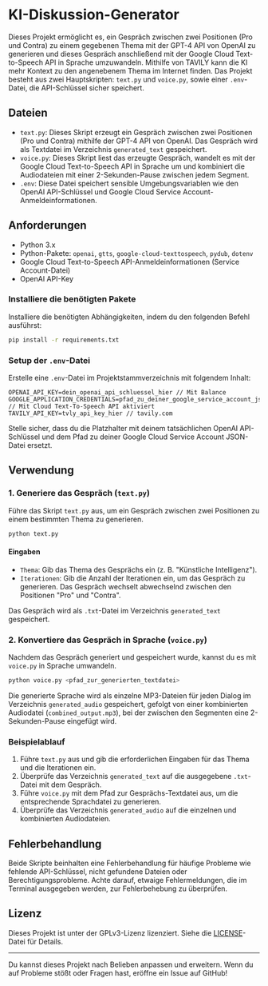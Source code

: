 # KI-Diskussion-Generator

Dieses Projekt ermöglicht es, ein Gespräch zwischen zwei Positionen (Pro und Contra) zu einem gegebenen Thema mit der GPT-4 API von OpenAI zu generieren und dieses Gespräch anschließend mit der Google Cloud Text-to-Speech API in Sprache umzuwandeln. Mithilfe von TAVILY kann die KI mehr Kontext zu den angenebenem Thema im Internet finden. Das Projekt besteht aus zwei Hauptskripten: `text.py` und `voice.py`, sowie einer `.env`-Datei, die API-Schlüssel sicher speichert.

## Dateien

- `text.py`: Dieses Skript erzeugt ein Gespräch zwischen zwei Positionen (Pro und Contra) mithilfe der GPT-4 API von OpenAI. Das Gespräch wird als Textdatei im Verzeichnis `generated_text` gespeichert.
- `voice.py`: Dieses Skript liest das erzeugte Gespräch, wandelt es mit der Google Cloud Text-to-Speech API in Sprache um und kombiniert die Audiodateien mit einer 2-Sekunden-Pause zwischen jedem Segment.
- `.env`: Diese Datei speichert sensible Umgebungsvariablen wie den OpenAI API-Schlüssel und Google Cloud Service Account-Anmeldeinformationen.

## Anforderungen

- Python 3.x
- Python-Pakete: `openai`, `gtts`, `google-cloud-texttospeech`, `pydub`, `dotenv`
- Google Cloud Text-to-Speech API-Anmeldeinformationen (Service Account-Datei)
- OpenAI API-Key

### Installiere die benötigten Pakete

Installiere die benötigten Abhängigkeiten, indem du den folgenden Befehl ausführst:

```bash
pip install -r requirements.txt
```

### Setup der `.env`-Datei

Erstelle eine `.env`-Datei im Projektstammverzeichnis mit folgendem Inhalt:

```
OPENAI_API_KEY=dein_openai_api_schluessel_hier // Mit Balance
GOOGLE_APPLICATION_CREDENTIALS=pfad_zu_deiner_google_service_account_json // Mit Cloud Text-To-Speech API aktiviert 
TAVILY_API_KEY=tvly_api_key_hier // tavily.com
```

Stelle sicher, dass du die Platzhalter mit deinem tatsächlichen OpenAI API-Schlüssel und dem Pfad zu deiner Google Cloud Service Account JSON-Datei ersetzt.

## Verwendung

### 1. Generiere das Gespräch (`text.py`)

Führe das Skript `text.py` aus, um ein Gespräch zwischen zwei Positionen zu einem bestimmten Thema zu generieren.

```bash
python text.py
```

#### Eingaben

- `Thema`: Gib das Thema des Gesprächs ein (z. B. "Künstliche Intelligenz").
- `Iterationen`: Gib die Anzahl der Iterationen ein, um das Gespräch zu generieren. Das Gespräch wechselt abwechselnd zwischen den Positionen "Pro" und "Contra".

Das Gespräch wird als `.txt`-Datei im Verzeichnis `generated_text` gespeichert.

### 2. Konvertiere das Gespräch in Sprache (`voice.py`)

Nachdem das Gespräch generiert und gespeichert wurde, kannst du es mit `voice.py` in Sprache umwandeln.

```bash
python voice.py <pfad_zur_generierten_textdatei>
```

Die generierte Sprache wird als einzelne MP3-Dateien für jeden Dialog im Verzeichnis `generated_audio` gespeichert, gefolgt von einer kombinierten Audiodatei (`combined_output.mp3`), bei der zwischen den Segmenten eine 2-Sekunden-Pause eingefügt wird.

### Beispielablauf

1. Führe `text.py` aus und gib die erforderlichen Eingaben für das Thema und die Iterationen ein.
2. Überprüfe das Verzeichnis `generated_text` auf die ausgegebene `.txt`-Datei mit dem Gespräch.
3. Führe `voice.py` mit dem Pfad zur Gesprächs-Textdatei aus, um die entsprechende Sprachdatei zu generieren.
4. Überprüfe das Verzeichnis `generated_audio` auf die einzelnen und kombinierten Audiodateien.

## Fehlerbehandlung

Beide Skripte beinhalten eine Fehlerbehandlung für häufige Probleme wie fehlende API-Schlüssel, nicht gefundene Dateien oder Berechtigungsprobleme. Achte darauf, etwaige Fehlermeldungen, die im Terminal ausgegeben werden, zur Fehlerbehebung zu überprüfen.

## Lizenz

Dieses Projekt ist unter der GPLv3-Lizenz lizenziert. Siehe die [LICENSE](LICENSE)-Datei für Details.

---

Du kannst dieses Projekt nach Belieben anpassen und erweitern. Wenn du auf Probleme stößt oder Fragen hast, eröffne ein Issue auf GitHub!
